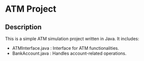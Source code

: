# ATM Project

## Description
This is a simple ATM simulation project written in Java.
It includes:
- ATMInterface.java : Interface for ATM functionalities.
- BankAccount.java : Handles account-related operations.

